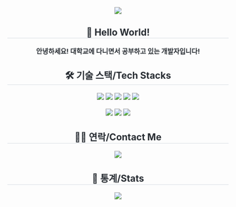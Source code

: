 <p align="center">
  <img src="https://capsule-render.vercel.app/api?type=waving&color=0:a700f5,100:80469b&height=180&text=Hello%20World!%20I'm%20PUHWA&animation=fadeIn&fontColor=ffffff&fontSize=40" />
</p>

<h2 align="center" style="border-bottom: 1px solid #d8dee4; color: #282d33;"> 👋 Hello World! </h2>
<p align="center" style="font-weight: 700; font-size: 15px; color: #282d33;">
  안녕하세요! 대학교에 다니면서 공부하고 있는 개발자입니다!
</p>

<h2 align="center" style="border-bottom: 1px solid #d8dee4; color: #282d33;"> 🛠️ 기술 스택/Tech Stacks </h2>
<p align="center">
  <img src="https://img.shields.io/badge/C-A8B9CC?style=for-the-badge&logo=C&logoColor=white">
  <img src="https://img.shields.io/badge/C++-00599C?style=for-the-badge&logo=C%2B%2B&logoColor=white">
  <img src="https://img.shields.io/badge/HTML5-E34F26?style=for-the-badge&logo=HTML5&logoColor=white">
  <img src="https://img.shields.io/badge/CSS3-1572B6?style=for-the-badge&logo=CSS3&logoColor=white">
  <img src="https://img.shields.io/badge/JavaScript-F7DF1E?style=for-the-badge&logo=JavaScript&logoColor=white"><br><br>
  <img src="https://img.shields.io/badge/Python-3776AB?style=for-the-badge&logo=Python&logoColor=white">
  <img src="https://img.shields.io/badge/Git-F05032?style=for-the-badge&logo=Git&logoColor=white">
  <img src="https://img.shields.io/badge/GitHub-181717?style=for-the-badge&logo=GitHub&logoColor=white">
</p>

<h2 align="center" style="border-bottom: 1px solid #d8dee4; color: #282d33;"> 🧑‍💻 연락/Contact Me </h2>
<p align="center">
  <a href="mailto:puhwa4120@gmail.com">
    <img src="https://img.shields.io/badge/Gmail-EA4335?style=for-the-badge&logo=Gmail&logoColor=white">
  </a>
</p>

<h2 align="center" style="border-bottom: 1px solid #d8dee4; color: #282d33;"> 🏅 통계/Stats </h2>
<p align="center">
  <img src="https://github-readme-stats.vercel.app/api?username=PUHWA&show_icons=true&bg_color=ffffff&title_color=a700f5&text_color=000000&icon_color=a700f5&border_color=d8dee4" />
</p>

